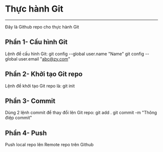 # Thực hành Git 
---
Đây là Github repo cho thực hành Git

## Phần 1- Cấu hình Git
Lệnh để cấu hình Git:
git config --global user.name "Name"
git config --global user.email "abc@zy.com"
## Phần 2- Khởi tạo Git repo
Lệnh để khởi tạo Git repo là: git init

## Phần 3- Commit
Dùng 2 lệnh commit để thay đổi lên Git repo:
git add .
git commit -m "Thông điệp commit"
## Phần 4- Push
Push local repo lên Remote repo trên Github
